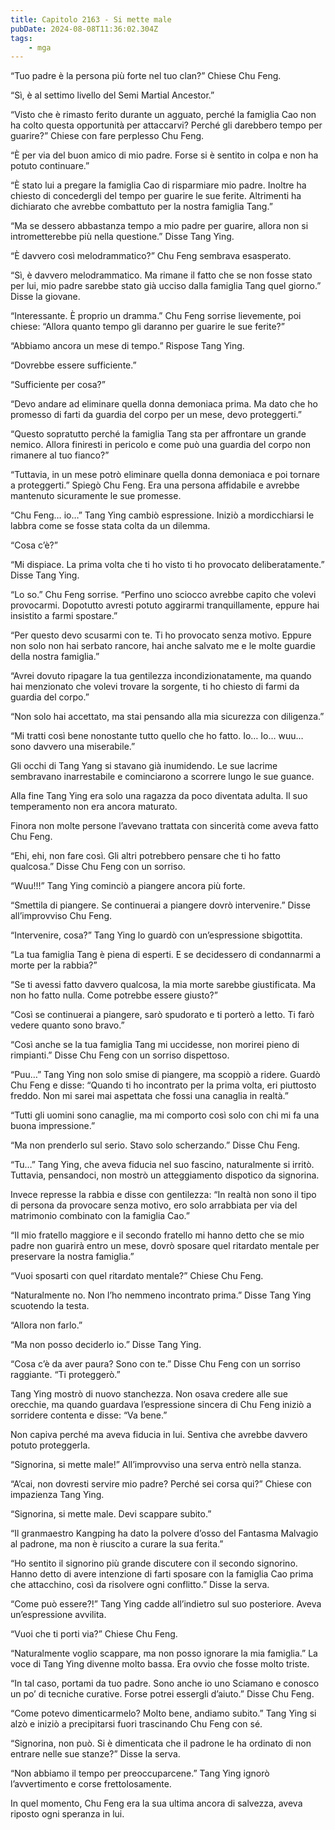 ```yaml
---
title: Capitolo 2163 - Si mette male
pubDate: 2024-08-08T11:36:02.304Z
tags:
    - mga
---
```



“Tuo padre è la persona più forte nel tuo clan?” Chiese Chu Feng.

“Sì, è al settimo livello del Semi Martial Ancestor.”

“Visto che è rimasto ferito durante un agguato, perché la famiglia Cao non ha colto questa opportunità per attaccarvi? Perché gli darebbero tempo per guarire?” Chiese con fare perplesso Chu Feng.

“È per via del buon amico di mio padre. Forse si è sentito in colpa e non ha potuto continuare.”

“È stato lui a pregare la famiglia Cao di risparmiare mio padre. Inoltre ha chiesto di concedergli del tempo per guarire le sue ferite. Altrimenti ha dichiarato che avrebbe combattuto per la nostra famiglia Tang.”

“Ma se dessero abbastanza tempo a mio padre per guarire, allora non si intrometterebbe più nella questione.” Disse Tang Ying.

“È davvero così melodrammatico?” Chu Feng sembrava esasperato.

“Sì, è davvero melodrammatico. Ma rimane il fatto che se non fosse stato per lui, mio padre sarebbe stato già ucciso dalla famiglia Tang quel giorno.” Disse la giovane.

“Interessante. È proprio un dramma.” Chu Feng sorrise lievemente, poi chiese: “Allora quanto tempo gli daranno per guarire le sue ferite?”

“Abbiamo ancora un mese di tempo.” Rispose Tang Ying.

“Dovrebbe essere sufficiente.”

“Sufficiente per cosa?”

“Devo andare ad eliminare quella donna demoniaca prima. Ma dato che ho promesso di farti da guardia del corpo per un mese, devo proteggerti.”

“Questo sopratutto perché la famiglia Tang sta per affrontare un grande nemico. Allora finiresti in pericolo e come può una guardia del corpo non rimanere al tuo fianco?”

“Tuttavia, in un mese potrò eliminare quella donna demoniaca e poi tornare a proteggerti.” Spiegò Chu Feng. Era una persona affidabile e avrebbe mantenuto sicuramente le sue promesse.

“Chu Feng… io…” Tang Ying cambiò espressione. Iniziò a mordicchiarsi le labbra come se fosse stata colta da un dilemma.

“Cosa c’è?”

“Mi dispiace. La prima volta che ti ho visto ti ho provocato deliberatamente.” Disse Tang Ying.

“Lo so.” Chu Feng sorrise. “Perfino uno sciocco avrebbe capito che volevi provocarmi. Dopotutto avresti potuto aggirarmi tranquillamente, eppure hai insistito a farmi spostare.”

“Per questo devo scusarmi con te. Ti ho provocato senza motivo. Eppure non solo non hai serbato rancore, hai anche salvato me e le molte guardie della nostra famiglia.”

“Avrei dovuto ripagare la tua gentilezza incondizionatamente, ma quando hai menzionato che volevi trovare la sorgente, ti ho chiesto di farmi da guardia del corpo.”

“Non solo hai accettato, ma stai pensando alla mia sicurezza con diligenza.”

“Mi tratti così bene nonostante tutto quello che ho fatto. Io… Io… wuu… sono davvero una miserabile.”

Gli occhi di Tang Yang si stavano già inumidendo. Le sue lacrime sembravano inarrestabile e cominciarono a scorrere lungo le sue guance.

Alla fine Tang Ying era solo una ragazza da poco diventata adulta. Il suo temperamento non era ancora maturato.

Finora non molte persone l’avevano trattata con sincerità come aveva fatto Chu Feng.

“Ehi, ehi, non fare così. Gli altri potrebbero pensare che ti ho fatto qualcosa.” Disse Chu Feng con un sorriso.

“Wuu!!!” Tang Ying cominciò a piangere ancora più forte.

“Smettila di piangere. Se continuerai a piangere dovrò intervenire.” Disse all’improvviso Chu Feng.

“Intervenire, cosa?” Tang Ying lo guardò con un’espressione sbigottita.

“La tua famiglia Tang è piena di esperti. E se decidessero di condannarmi a morte per la rabbia?”

“Se ti avessi fatto davvero qualcosa, la mia morte sarebbe giustificata. Ma non ho fatto nulla. Come potrebbe essere giusto?”

“Così se continuerai a piangere, sarò spudorato e ti porterò a letto. Ti farò vedere quanto sono bravo.”

“Così anche se la tua famiglia Tang mi uccidesse, non morirei pieno di rimpianti.” Disse Chu Feng con un sorriso dispettoso.

“Puu…” Tang Ying non solo smise di piangere, ma scoppiò a ridere. Guardò Chu Feng e disse: “Quando ti ho incontrato per la prima volta, eri piuttosto freddo. Non mi sarei mai aspettata che fossi una canaglia in realtà.”

“Tutti gli uomini sono canaglie, ma mi comporto così solo con chi mi fa una buona impressione.”

“Ma non prenderlo sul serio. Stavo solo scherzando.” Disse Chu Feng.

“Tu…” Tang Ying, che aveva fiducia nel suo fascino, naturalmente si irritò. Tuttavia, pensandoci, non mostrò un atteggiamento dispotico da signorina.

Invece represse la rabbia e disse con gentilezza: “In realtà non sono il tipo di persona da provocare senza motivo, ero solo arrabbiata per via del matrimonio combinato con la famiglia Cao.”

“Il mio fratello maggiore e il secondo fratello mi hanno detto che se mio padre non guarirà entro un mese, dovrò sposare quel ritardato mentale per preservare la nostra famiglia.”

“Vuoi sposarti con quel ritardato mentale?” Chiese Chu Feng.

“Naturalmente no. Non l’ho nemmeno incontrato prima.” Disse Tang Ying scuotendo la testa.

“Allora non farlo.”

“Ma non posso deciderlo io.” Disse Tang Ying.

“Cosa c’è da aver paura? Sono con te.” Disse Chu Feng con un sorriso raggiante. “Ti proteggerò.”

Tang Ying mostrò di nuovo stanchezza. Non osava credere alle sue orecchie, ma quando guardava l’espressione sincera di Chu Feng iniziò a sorridere contenta e disse: “Va bene.”

Non capiva perché ma aveva fiducia in lui. Sentiva che avrebbe davvero potuto proteggerla.

“Signorina, si mette male!” All’improvviso una serva entrò nella stanza.

“A’cai, non dovresti servire mio padre? Perché sei corsa qui?” Chiese con impazienza Tang Ying.

“Signorina, si mette male. Devi scappare subito.”

“Il granmaestro Kangping ha dato la polvere d’osso del Fantasma Malvagio al padrone, ma non è riuscito a curare la sua ferita.”

“Ho sentito il signorino più grande discutere con il secondo signorino. Hanno detto di avere intenzione di farti sposare con la famiglia Cao prima che attacchino, così da risolvere ogni conflitto.” Disse la serva.

“Come può essere?!” Tang Ying cadde all’indietro sul suo posteriore. Aveva un’espressione avvilita.

“Vuoi che ti porti via?” Chiese Chu Feng.

“Naturalmente voglio scappare, ma non posso ignorare la mia famiglia.” La voce di Tang Ying divenne molto bassa. Era ovvio che fosse molto triste.

“In tal caso, portami da tuo padre. Sono anche io uno Sciamano e conosco un po’ di tecniche curative. Forse potrei essergli d’aiuto.” Disse Chu Feng.

“Come potevo dimenticarmelo? Molto bene, andiamo subito.” Tang Ying si alzò e iniziò a precipitarsi fuori trascinando Chu Feng con sé.

“Signorina, non può. Si è dimenticata che il padrone le ha ordinato di non entrare nelle sue stanze?” Disse la serva.

“Non abbiamo il tempo per preoccuparcene.” Tang Ying ignorò l’avvertimento e corse frettolosamente.

In quel momento, Chu Feng era la sua ultima ancora di salvezza, aveva riposto ogni speranza in lui.


